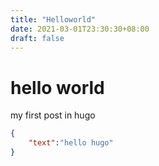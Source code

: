```yaml
---
title: "Helloworld"
date: 2021-03-01T23:30:30+08:00
draft: false
---
```


# hello world

my first post in hugo



```json
{
    "text":"hello hugo"
}
```

